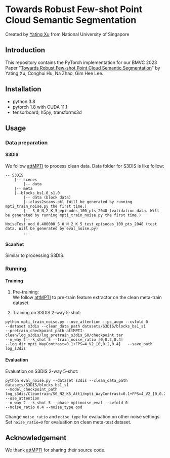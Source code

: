 # Towards Robust Few-shot Point Cloud Semantic Segmentation
Created by <a href="https://pixie8888.github.io/" target="_blank">Yating Xu</a> from 
National University of Singapore



## Introduction
This repository contains the PyTorch implementation for our BMVC 2023 Paper 
"[Towards Robust Few-shot Point Cloud Semantic Segmentation](https://arxiv.org/pdf/2309.11228.pdf)" by Yating Xu, Conghui Hu, Na Zhao, Gim Hee Lee.



## Installation
- python 3.8
- pytorch 1.8 with CUDA 11.1 
- tensorboard, h5py, transforms3d

## Usage
### Data preparation
#### S3DIS
We follow [attMPTI](https://github.com/Na-Z/attMPTI) to process clean data.
Data folder for S3DIS is like follow:
```
-- S3DIS
    |-- scenes
        |-- data
    |-- meta
    |--blocks_bs1.0_s1.0
        |-- data (block data)
        |--class2scans.pkl (Will be generated by running mpti_train_noise.py the first time.)
        |-- S_0_N_2_K_5_episodes_100_pts_2048 (validation data. Will be generated by running mpti_train_noise.py the first time.)
        |-- NoiseTest_ood_0.400000_S_0_N_2_K_5_test_episodes_100_pts_2048 (test data. Will be generated by eval_noise.py)
        ...
```


#### ScanNet
Similar to processing S3DIS.


### Running 
#### Training
1. Pre-training:  
We follow [attMPTI](https://github.com/Na-Z/attMPTI) to pre-train feature extractor on the clean meta-train dataset.

2. Training on S3DIS 2-way 5-shot:
```
python mpti_train_noise.py --use_attention --pc_augm --cvfold 0  
--dataset s3dis --clean_data_path datasets/S3DIS/blocks_bs1_s1    
--pretrain_checkpoint_path attMPTI-clean/log_s3dis/log_pretrain_s3dis_S0/checkpoint.tar  
--n_way 2 --k_shot 5 --train_noise_ratio [0,0.2,0.4] 
--log_dir mpti_WayContrast=0.1+FPS=4_V2_[0,0.2,0.4]   --save_path log_s3dis
```


#### Evaluation
Evaluation on S3DIS 2-way 5-shot:
```
python eval_noise.py --dataset s3dis --clean_data_path datasets/S3DIS/blocks_bs1_s1
--model_checkpoint_path log_s3dis/Cleantrain/S0_N2_K5_Att1/mpti_WayContrast=0.1+FPS=4_V2_[0,0.2,0.4]/  --use_attention 
--n_way 2 --k_shot 5 --phase mptinoise_eval --cvfold 0 
--noise_ratio 0.4 --noise_type ood
```
Change ```noise_ratio``` and ```noise_type``` for evaluation on other noise settings. Set ```noise_ratio=0``` for evaluation on clean meta-test dataset.



## Acknowledgement
We thank [attMPTI](https://github.com/Na-Z/attMPTI) for sharing their source code.
